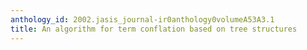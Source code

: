```yaml
---
anthology_id: 2002.jasis_journal-ir0anthology0volumeA53A3.1
title: An algorithm for term conflation based on tree structures
---
```

